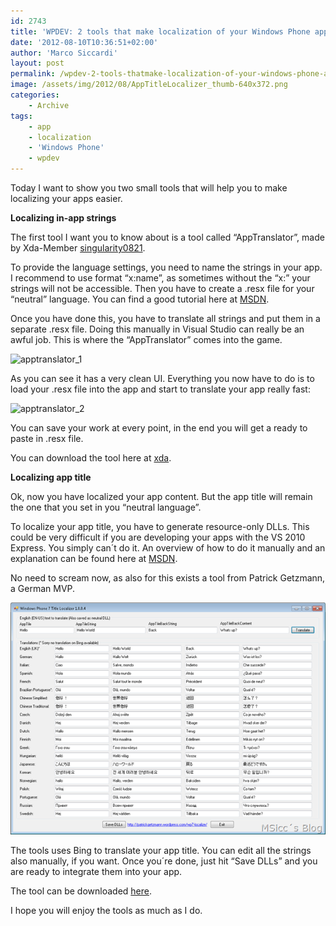 ```yaml
---
id: 2743
title: 'WPDEV: 2 tools that make localization of your Windows Phone apps easy'
date: '2012-08-10T10:36:51+02:00'
author: 'Marco Siccardi'
layout: post
permalink: /wpdev-2-tools-thatmake-localization-of-your-windows-phone-apps-easy/
image: /assets/img/2012/08/AppTitleLocalizer_thumb-640x372.png
categories:
    - Archive
tags:
    - app
    - localization
    - 'Windows Phone'
    - wpdev
---
```


Today I want to show you two small tools that will help you to make localizing your apps easier.

**Localizing in-app strings**

The first tool I want you to know about is a tool called “AppTranslator”, made by Xda-Member [singularity0821](http://forum.xda-developers.com/member.php?u=3916780 "singularity0821").

To provide the language settings, you need to name the strings in your app. I recommend to use format “x:name”, as sometimes without the “x:” your strings will not be accessible. Then you have to create a .resx file for your “neutral” language. You can find a good tutorial here at [MSDN](http://msdn.microsoft.com/en-us/library/ff637520(v=vs.92)).

Once you have done this, you have to translate all strings and put them in a separate .resx file. Doing this manually in Visual Studio can really be an awful job. This is where the “AppTranslator” comes into the game.

![apptranslator_1](/assets/img/2012/08/apptranslator_1_thumb.png "apptranslator_1")

As you can see it has a very clean UI. Everything you now have to do is to load your .resx file into the app and start to translate your app really fast:

![apptranslator_2](/assets/img/2012/08/apptranslator_2_thumb.png "apptranslator_2")

You can save your work at every point, in the end you will get a ready to paste in .resx file.

You can download the tool here at [xda](http://forum.xda-developers.com/showthread.php?t=1374036).

**Localizing app title**

Ok, now you have localized your app content. But the app title will remain the one that you set in you “neutral language”.

To localize your app title, you have to generate resource-only DLLs. This could be very difficult if you are developing your apps with the VS 2010 Express. You simply can´t do it. An overview of how to do it manually and an explanation can be found here at [MSDN](http://msdn.microsoft.com/en-us/library/ff967550(v=vs.92)).

No need to scream now, as also for this exists a tool from Patrick Getzmann, a German MVP.

![AppTitleLocalizer](/assets/img/2012/08/AppTitleLocalizer_thumb.png "AppTitleLocalizer")

The tools uses Bing to translate your app title. You can edit all the strings also manually, if you want. Once you´re done, just hit “Save DLLs” and you are ready to integrate them into your app.

The tool can be downloaded [here](http://patrickgetzmann.wordpress.com/wp7-localize/).

I hope you will enjoy the tools as much as I do.